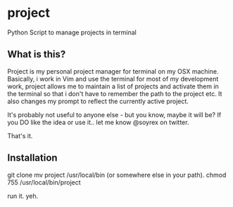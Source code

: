 # project
Python Script to manage projects in terminal

## What is this?
Project is my personal project manager for terminal on my OSX machine.
Basically, i work in Vim and use the terminal for most of my development
work, project allows me to maintain a list of projects and activate them
in the terminal so that i don't have to remember the path to the project
etc. It also changes my prompt to reflect the currently active project.

It's probably not useful to anyone else - but you know, maybe it will
be? If you DO like the idea or use it.. let me know @soyrex on twitter.

That's it.

## Installation
git clone
mv project /usr/local/bin (or somewhere else in your path).
chmod 755 /usr/local/bin/project

run it. yeh.
